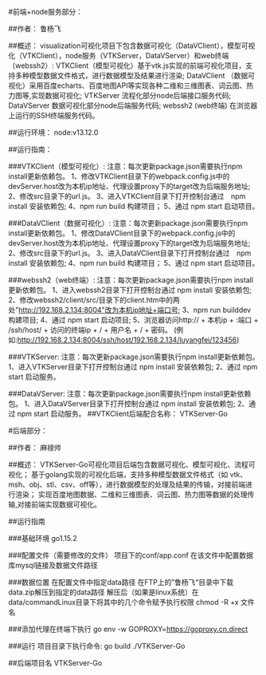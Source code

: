 #前端+node服务部分：

##作者：
    鲁杨飞
    
##概述：
    visualization可视化项目下包含数据可视化（DataVClient），模型可视化（VTKClient），node服务（VTKServer，DataVServer）和web终端（webssh2）:
    VTKClient（模型可视化）基于vtk.js实现的前端可视化项目，支持多种模型数据文件格式，进行数据模型及结果进行渲染;
    DataVClient （数据可视化）采用百度echarts、百度地图API等实现各种二维和三维图表、词云图、热力图等,实现数据可视化;
    VTKServer 流程化部分node后端接口服务代码;
    DataVServer 数据可视化部分node后端服务代码;
    webssh2 (web终端) 在浏览器上运行的SSH终端服务代码。

##运行环境：
    node:v13.12.0

##运行指南：

###VTKClient（模型可视化）: 
    注意：每次更新package.json需要执行npm install更新依赖包。
    1、修改VTKClient目录下的webpack.config.js中的devServer.host改为本机ip地址、代理设置proxy下的target改为后端服务地址;
    2、修改src目录下的url.js。
    3、进入VTKClient目录下打开控制台通过　npm install 安装依赖包;
    4、npm run build 构建项目；
    5、通过 npm start 启动项目。

###DataVClient（数据可视化）:
    注意：每次更新package.json需要执行npm install更新依赖包。
    1、修改DataVClient目录下的webpack.config.js中的devServer.host改为本机ip地址、代理设置proxy下的target改为后端服务地址;
    2、修改src目录下的url.js。
    3、进入DataVClient目录下打开控制台通过　npm install 安装依赖包;
    4、npm run build 构建项目；
    5、通过 npm start 启动项目。

###webssh2（web终端）:
    注意：每次更新package.json需要执行npm install更新依赖包。
    1、进入webssh2目录下打开控制台通过  npm install 安装依赖包;
    2、修改webssh2/client/src/目录下的client.htm中的两处"http://192.168.2.134:8004"改为本机ip地址+端口号;
    3、npm run builddev 构建项目;
    4、通过 npm start 启动项目;
    5、浏览器访问http:// + 本机ip + :端口 + /ssh/host/ + 访问的终端ip + / + 用户名 + / + 密码。
    (例如:http://192.168.2.134:8004/ssh/host/192.168.2.134/luyangfei/123456)

###VTKServer:
    注意：每次更新package.json需要执行npm install更新依赖包。
    1、进入VTKServer目录下打开控制台通过  npm install 安装依赖包;
    2、通过 npm start 启动服务。

###DataVServer:
    注意：每次更新package.json需要执行npm install更新依赖包。
    1、进入DataVServer目录下打开控制台通过  npm install 安装依赖包;
    2、通过 npm start 启动服务。
##VTKClient后端配合名称：
    VTKServer-Go

#后端部分：

##作者：
    麻禄帅

##概述：
    VTKServer-Go可视化项目后端包含数据可视化、模型可视化、流程可视化；
    基于golang实现的可视化后端，支持多种模型数据文件格式（如 vtk、msh、obj、stl、csv、off等），进行数据模型的处理及结果的传输，对接前端进行渲染；
    实现百度地图数据、二维和三维图表、词云图、热力图等数据的处理传输,对接前端实现数据可视化。

##运行指南

###基础环境
    go1.15.2
    
###配置文件（需要修改的文件）
    项目下的conf/app.conf
    在该文件中配置数据库mysql链接及数据文件路径

###数据位置
    在配置文件中指定data路径
    在FTP上的”鲁杨飞“目录中下载data.zip解压到指定的data路径
    解压后（如果是linux系统）在data/commandLinux目录下将其中的几个命令赋予执行权限
    chmod -R +x 文件名

###添加代理在终端下执行
    go env -w GOPROXY=https://goproxy.cn,direct

###运行
    项目目录下执行命令:
    go build
    ./VTKServer-Go
    
##后端项目名
    VTKServer-Go
